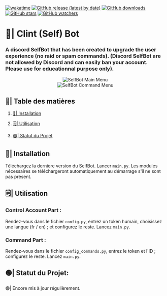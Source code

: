 [![wakatime](https://wakatime.com/badge/user/018af69f-9d50-4699-932d-026a9efb0401.svg)](https://wakatime.com/@018af69f-9d50-4699-932d-026a9efb0401)
[![GitHub release (latest by date)](https://img.shields.io/github/v/release/Sitois/SelfBot.py.svg)](https://github.com/Sitois/SelfBot.py/releases)
[![GitHub downloads](https://img.shields.io/github/downloads/Sitois/SelfBot.py/total.svg)](https://github.com/Sitois/SelfBot.py/releases)
[![GitHub stars](https://img.shields.io/github/stars/Sitois/SelfBot.py.svg)](https://github.com/Sitois/SelfBot.py/stargazers)
[![GitHub watchers](https://img.shields.io/github/watchers/Sitois/SelfBot.py.svg)](https://github.com/Sitois/SelfBot.py/watchers)
# 🌠| Clint (Self) Bot
### A discord SelfBot that has been created to upgrade the user experience (no raid or spam commands). (Discord SelfBot are not allowed by Discord and can easily ban your account. Please use for educationnal purpose only).

<div align="center">
  <img src="https://media.discordapp.net/attachments/1155452222713364600/1180837687922528307/jKrhW6O.png?ex=657edfcb&is=656c6acb&hm=4e2d17733ff6703ae34fbd6cc98590bc97a84601168721080bc3421e66abd578&=&quality=lossless&width=852&height=427" alt="SelfBot Main Menu" width="" height="">
</div>

<div align="center">
  <img src="https://media.discordapp.net/attachments/1155452222713364600/1180880449422246009/OI91bMQ.png?ex=657f079e&is=656c929e&hm=540cb22ab4606fdffcaf90cc91ad1eb7f56a6b6a831b61f84f97e819d7b739cf&=&quality=lossless&width=852&height=427" alt="SelfBot Command Menu" width="" height="">
</div>

## 📒| Table des matières

1. [💾| Installation](#💾-installation)

2. [🗒️| Utilisation](#🗒️-utilisation)

3. [🟢| Statut du Projet](#🟢-statut-du-projet)

## 💾| Installation
Téléchargez la dernière version du SelfBot.
Lancer ```main.py```.  Les modules nécessaires se téléchargeront automatiquement au démarrage s'il ne sont pas présent.

## 🗒️| Utilisation
### Control Account Part :
Rendez-vous dans le fichier ```config.py```, entrez un token humain, choisissez une langue (fr / en) ; et configurez le reste. Lancez ```main.py```.

### Command Part :
Rendez-vous dans le fichier ```config_commands.py```, entrez le token et l'ID ; configurez le reste. Lancez ```main.py```.

## 🟢| Statut du Projet:
🟢| Encore mis à jour régulièrement.
